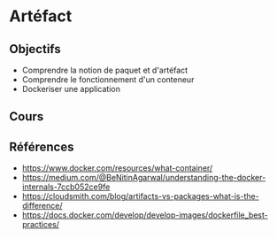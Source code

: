 # Artéfact

## Objectifs

- Comprendre la notion de paquet et d'artéfact
- Comprendre le fonctionnement d'un conteneur
- Dockeriser une application

## Cours

<Reaveal name="artifact" />

## Références

- https://www.docker.com/resources/what-container/
- https://medium.com/@BeNitinAgarwal/understanding-the-docker-internals-7ccb052ce9fe
- https://cloudsmith.com/blog/artifacts-vs-packages-what-is-the-difference/
- https://docs.docker.com/develop/develop-images/dockerfile_best-practices/
